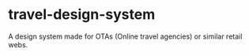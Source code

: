 # travel-design-system
A design system made for OTAs (Online travel agencies) or similar retail webs.
